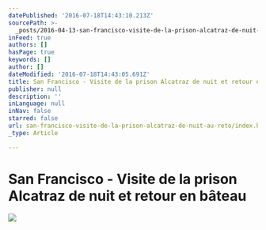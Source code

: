 ```yaml
---
datePublished: '2016-07-18T14:43:10.213Z'
sourcePath: >-
  _posts/2016-04-13-san-francisco-visite-de-la-prison-alcatraz-de-nuit-au-reto.md
inFeed: true
authors: []
hasPage: true
keywords: []
author: []
dateModified: '2016-07-18T14:43:05.691Z'
title: San Francisco - Visite de la prison Alcatraz de nuit et retour en bâteau
publisher: null
description: ''
inLanguage: null
inNav: false
starred: false
url: san-francisco-visite-de-la-prison-alcatraz-de-nuit-au-reto/index.html
_type: Article

---
```

# San Francisco - Visite de la prison Alcatraz de nuit et retour en bâteau
![](https://the-grid-user-content.s3-us-west-2.amazonaws.com/104dfa1c-775a-41ab-b6b0-de1603b6dcf3.png)
